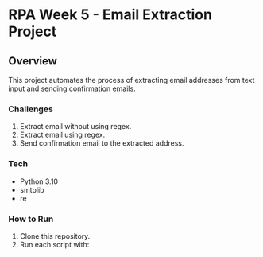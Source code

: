 # RPA Week 5 - Email Extraction Project

## Overview
This project automates the process of extracting email addresses from text input and sending confirmation emails.

### Challenges
1. Extract email without using regex.
2. Extract email using regex.
3. Send confirmation email to the extracted address.

### Tech
- Python 3.10
- smtplib
- re

### How to Run
1. Clone this repository.
2. Run each script with:
